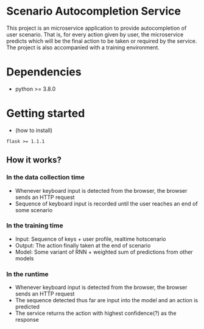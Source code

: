 # Scenario Autocompletion Service
This project is an microservice application to provide autocompletion of user scenario. That is, for every action given by user, the microservice predicts which will be the final action to be taken or required by the service. The project is also accompanied with a training environment.

# Dependencies
- python >= 3.8.0

# Getting started
- (how to install)

```
flask >= 1.1.1
```

## How it works?
### In the data collection time
- Whenever keyboard input is detected from the browser, the browser sends an HTTP request
- Sequence of keyboard input is recorded until the user reaches an end of some scenario

### In the training time
- Input: Sequence of keys + user profile, realtime hotscenario
- Output: The action finally taken at the end of scenario
- Model: Some variant of RNN + weighted sum of predictions from other models

### In the runtime
- Whenever keyboard input is detected from the browser, the browser sends an HTTP request
- The sequence detected thus far are input into the model and an action is predicted
- The service returns the action with highest confidence(?) as the response